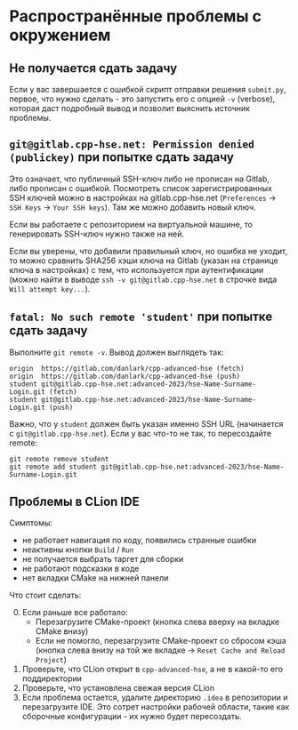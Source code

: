 # Распространённые проблемы с окружением

## Не получается сдать задачу

Если у вас завершается с ошибкой скрипт отправки решения `submit.py`, первое, что нужно сделать - это запустить его с опцией `-v` (verbose), которая даст подробный вывод и позволит выяснить источник проблемы.


## `git@gitlab.cpp-hse.net: Permission denied (publickey)` при попытке сдать задачу

Это означает, что публичный SSH-ключ либо не прописан на Gitlab, либо прописан с ошибкой. Посмотреть список зарегистрированных SSH ключей можно в настройках на gitlab.cpp-hse.net (`Preferences` -> `SSH Keys` -> `Your SSH keys`). Там же можно добавить новый ключ.

Если вы работаете с репозиторием на виртуальной машине, то генерировать SSH-ключ нужно также на ней.

Если вы уверены, что добавили правильный ключ, но ошибка не уходит, то можно сравнить SHA256 хэши ключа на Gitlab (указан на странице ключа в настройках) с тем, что используется при аутентификации (можно найти в выводе `ssh -v git@gitlab.cpp-hse.net` в строчке вида `Will attempt key...`).

## `fatal: No such remote 'student'` при попытке сдать задачу

Выполните `git remote -v`. Вывод должен выглядеть так:

```
origin  https://gitlab.com/danlark/cpp-advanced-hse (fetch)
origin  https://gitlab.com/danlark/cpp-advanced-hse (push)
student git@gitlab.cpp-hse.net:advanced-2023/hse-Name-Surname-Login.git (fetch)
student git@gitlab.cpp-hse.net:advanced-2023/hse-Name-Surname-Login.git (push)
```

Важно, что у `student` должен быть указан именно SSH URL (начинается с `git@gitlab.cpp-hse.net`). Если у вас что-то не так, то пересоздайте remote:
```
git remote remove student
git remote add student git@gitlab.cpp-hse.net:advanced-2023/hse-Name-Surname-Login.git
```

## Проблемы в CLion IDE

Симптомы:
* не работает навигация по коду, появились странные ошибки
* неактивны кнопки `Build` / `Run`
* не получается выбрать таргет для сборки
* не работают подсказки в коде
* нет вкладки CMake на нижней панели

Что стоит сделать:

0. Если раньше все работало:
    * Перезагрузите CMake-проект (кнопка слева вверху на вкладке CMake внизу)
    * Если не помогло, перезагрузите CMake-проект со сбросом кэша (кнопка слева внизу на той же вкладке -> `Reset Cache and Reload Project`)
1. Проверьте, что CLion открыт в `cpp-advanced-hse`, а не в какой-то его поддиректории
2. Проверьте, что установлена свежая версия CLion
3. Если проблема остается, удалите директорию `.idea` в репозитории и перезагрузите IDE. Это сотрет настройки рабочей области, такие как сборочные конфигурации - их нужно будет пересоздать.

